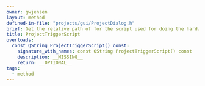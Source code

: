```yaml
---
owner: gwjensen
layout: method
defined-in-file: "projects/gui/ProjectDialog.h"
brief: Get the relative path of for the script used for doing the hardware trigger.
title: ProjectTriggerScript
overloads:
  const QString ProjectTriggerScript() const:
    signature_with_names: const QString ProjectTriggerScript() const
    description: __MISSING__
    return: __OPTIONAL__
tags:
  - method
---
```


